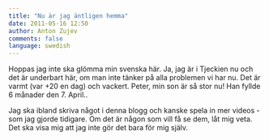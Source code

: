 ```yaml
---
title: "Nu är jag äntligen hemma"
date: 2011-05-16 12:50
author: Anton Zujev
comments: false
language: swedish
---
```


Hoppas jag inte ska glömma min svenska här. Ja, jag är i Tjeckien nu och det är underbart här, om man inte tänker på alla problemen vi har nu. Det är varmt (var +20 en dag) och vackert. Peter, min son är så stor nu! Han fyllde 6 månader den 7. April..

Jag ska ibland skriva något i denna blogg och kanske spela in mer videos - som jag gjorde tidigare. Om det är någon som vill få se dem, låt mig veta. Det ska visa mig att jag inte gör det bara för mig själv.